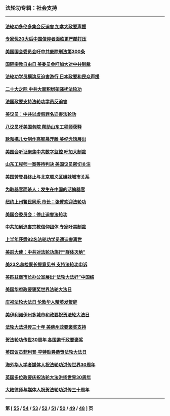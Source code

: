 ### 法轮功专辑：社会支持
---
#### [法轮功多伦多集会反迫害 加拿大政要声援](../../pages/nf4386/n13881303.md?01140430) 
#### [专家忧20大后中国信仰者面临更严酷打压](../../pages/nf4386/n13874993.md?01140430) 
#### [美国国会委员会吁中共废除刑法第300条](../../pages/nf4386/n13868121.md?01140430) 
#### [国际宗教自由日 美委员会吁加大对中共制裁](../../pages/nf4386/n13855021.md?01140430) 
#### [法轮功学员横滨反迫害游行 日本政要和民众声援](../../pages/nf4386/n13847132.md?01140430) 
#### [二十大之际 中共大面积绑架骚扰法轮功](../../pages/nf4386/n13846381.md?01140430) 
#### [法国政要支持法轮功学员反迫害](../../pages/nf4386/n13841970.md?01140430) 
#### [美议员：中共以虚假罪名迫害法轮功](../../pages/nf4386/n13841083.md?01140430) 
#### [八议员吁美国务院 帮助山东工程师获释](../../pages/nf4386/n13836379.md?01140430) 
#### [耿和携儿女制作高智晟浮雕 美纪念馆展出](../../pages/nf4386/n13829624.md?01140430) 
#### [美国会听证聚焦中共数字监控 吁加大制裁](../../pages/nf4386/n13825083.md?01140430) 
#### [山东工程师一案等待判决 美国议员密切关注](../../pages/nf4386/n13815065.md?01140430) 
#### [美国劳登县终止与北京顺义区姐妹城市关系](../../pages/nf4386/n13811030.md?01140430) 
#### [为取器官而杀人：发生在中国的活摘器官](../../pages/nf4386/n13794731.md?01140430) 
#### [纽约上州警民同乐 市长：张臂欢迎法轮功](../../pages/nf4386/n13794375.md?01140430) 
#### [美国会委员会：停止迫害法轮功](../../pages/nf4386/n13788164.md?01140430) 
#### [中共加剧迫害宗教信仰团体 专家吁美制裁](../../pages/nf4386/n13780252.md?01140430) 
#### [上半年获悉92名法轮功学员遭迫害离世](../../pages/nf4386/n13772701.md?01140430) 
#### [美前大使：中共对法轮功施行“群体灭绝”](../../pages/nf4386/n13771705.md?01140430) 
#### [美23名总检察长提意见书 支持法轮功申诉](../../pages/nf4386/n13766596.md?01140430) 
#### [美匹兹堡市长办公室展出“法轮大法好”中国结](../../pages/nf4386/n13749721.md?01140430) 
#### [美国华府政要褒奖世界法轮大法日](../../pages/nf4386/n13743770.md?01140430) 
#### [庆祝法轮大法日 伦敦华人精英发贺辞](../../pages/nf4386/n13741593.md?01140430) 
#### [美伊利诺伊州多城市和政要祝贺法轮大法日](../../pages/nf4386/n13737149.md?01140430) 
#### [法轮大法洪传三十年 美佛州政要褒奖支持](../../pages/nf4386/n13737103.md?01140430) 
#### [贺法轮功传世30周年 各国逾千政要褒奖](../../pages/nf4386/n13735828.md?01140430) 
#### [英国议员菲利普‧亨特勋爵恭贺法轮大法日](../../pages/nf4386/n13736187.md?01140430) 
#### [海外华人学者媒体人祝法轮功洪传世界30周年](../../pages/nf4386/n13735835.md?01140430) 
#### [英国多位政要庆祝法轮大法洪扬世界30周年](../../pages/nf4386/n13734739.md?01140430) 
#### [大陆律师与媒体人祝贺法轮功洪传三十周年](../../pages/nf4386/n13735062.md?01140430) 

---
#### 第 [ [55](./55.md?01140430) / [54](./54.md?01140430) / [53](./53.md?01140430) / [52](./52.md?01140430) / [51](./51.md?01140430) / [50](./50.md?01140430) / [49](./49.md?01140430) / [48](./48.md?01140430) ] 页
